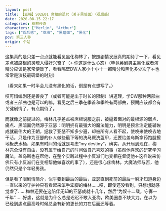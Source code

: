 ```yaml
---
layout: post
title: 【亚梅】S02E01 席根的诅咒（关于黑暗面）（观后感）
date: 2020-08-15 22:17
categories: 梅林传奇
characters: ["Merlin", "Arthur"]
tags: ["观后感", "亚梅", "黑暗面", "黑化"]
pov: 第三人称
origin: 个站
---
```


这集真的是只差一点点就能看见黑化梅林了，按照剧情发展真的期待了一下，看见差点被席根的灵魂入侵好兴奋了（←你这是什么心态）（毕竟英剧男主黑化或者演精分应该是家常便饭了，看看隔壁DW人家小十小十一都精分和黑化多少次了←也常常是演技最碉堡的时刻）

（看来如果一时半会儿没有黑化的话，倒是有点想写了。）

哎可惜编剧还是善良了（或者可能是出于时长的限制）讲道理，学DW那种两部曲或者三部曲也是可以的嘛，看见之后三季在季首和季终有两部曲，预期应该都会有关键剧情了，有点期待了。

而就像之前提过的，梅林几乎差点被席根说服之前，被逼着面对的最根源的弱点、痛点、黑暗面仍然源于亚瑟：明明拥有最强大的魔法能力，明明是预言注定能辅佐成就最伟大的王朝，拯救了亚瑟不知多少遍，却被所有人看不起，使唤来使唤去地干活，只是作为亚瑟的仆人做些最下等的洗马厩洗盔甲，还要给盖乌斯拿药跑腿擦地板洗水桶，如果有时间的话就是考虑“my destiny”。确实，从开局到现在，梅林完全没有自由，没有属于给自己的时间做自己喜欢的事（虽然他喜欢的研究学习魔法，盖乌斯也在帮他，在整个实践过程中小反派们也变相在督促他←这样说来仿佛只有小反派们在变相帮他做喜欢的事了），还是很心疼梅林。大魔法师与否，他仍然只是个年轻男孩。

但是看了眼剧情简介，似乎要到最后的最后，亚瑟直到死前的最后一瞬才知道身边一直以来的守护神只有看起来笨手笨脚的梅林……哎，即使还没看到，只想想就感觉虐了……梅林还要在这陪伴无知的亚瑟成就十几年，然后“为奴十二载，守寡一千年”……好虐，这就是为什么总是迟迟不敢入亚梅，欧美圈总不缺大刀。在以为已经到虐点最高峰时候总会有新的更长的刀在后面还等着。
